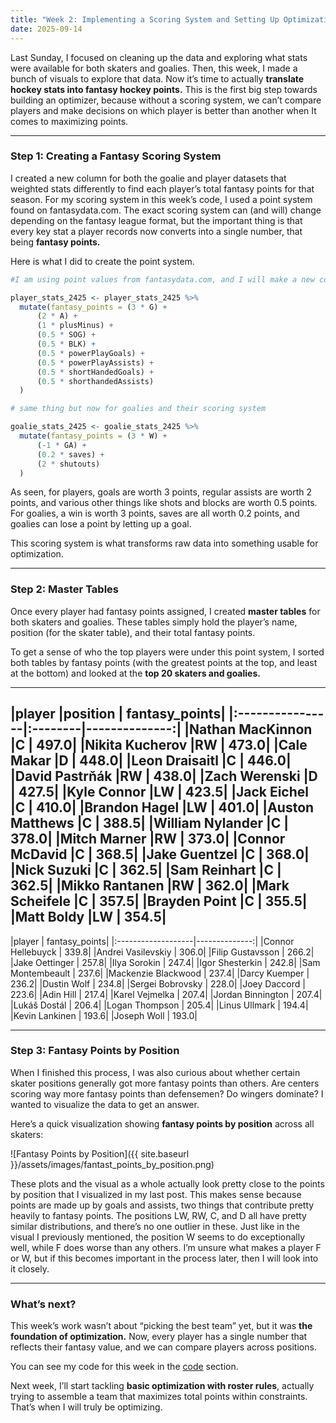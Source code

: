 ```yaml
---
title: "Week 2: Implementing a Scoring System and Setting Up Optimization"
date: 2025-09-14
---
```


Last Sunday, I focused on cleaning up the data and exploring what stats were available for both skaters and goalies. Then, this week, I made a bunch of visuals to explore that data. Now it’s time to actually **translate hockey stats into fantasy hockey points.** This is the first big step towards building an optimizer, because without a scoring system, we can’t compare players and make decisions on which player is better than another when It comes to maximizing points.

---

### Step 1: Creating a Fantasy Scoring System
I created a new column for both the goalie and player datasets that weighted stats differently to find each player’s total fantasy points for that season. For my scoring system in this week’s code, I used a point system found on fantasydata.com. The exact scoring system can (and will) change depending on the fantasy league format, but the important thing is that every key stat a player records now converts into a single number, that being **fantasy points.**

Here is what I did to create the point system.
```r
#I am using point values from fantasydata.com, and I will make a new column to calculate what every players fantasy points would be for this season

player_stats_2425 <- player_stats_2425 %>%
  mutate(fantasy_points = (3 * G) +
      (2 * A) +
      (1 * plusMinus) +
      (0.5 * SOG) +
      (0.5 * BLK) +
      (0.5 * powerPlayGoals) +
      (0.5 * powerPlayAssists) +
      (0.5 * shortHandedGoals) +
      (0.5 * shorthandedAssists)
  )

# same thing but now for goalies and their scoring system

goalie_stats_2425 <- goalie_stats_2425 %>% 
  mutate(fantasy_points = (3 * W) +
      (-1 * GA) + 
      (0.2 * saves) +
      (2 * shutouts)
  )
```
As seen, for players, goals are worth 3 points, regular assists are worth 2 points, and various other things like shots and blocks are worth 0.5 points. For goalies, a win is worth 3 points, saves are all worth 0.2 points, and goalies can lose a point by letting up a goal.

This scoring system is what transforms raw data into something usable for optimization.  

---

### Step 2: Master Tables
Once every player had fantasy points assigned, I created **master tables** for both skaters and goalies. These tables simply hold the player’s name, position (for the skater table), and their total fantasy points.  

To get a sense of who the top players were under this point system, I sorted both tables by fantasy points (with the greatest points at the top, and least at the bottom) and looked at the **top 20 skaters and goalies.**

---

|player           |position | fantasy_points| |:----------------|:--------|--------------:| |Nathan MacKinnon |C        |          497.0| |Nikita Kucherov  |RW       |          473.0| |Cale Makar       |D        |          448.0| |Leon Draisaitl   |C        |          446.0| |David Pastrňák   |RW       |          438.0| |Zach Werenski    |D        |          427.5| |Kyle Connor      |LW       |          423.5| |Jack Eichel      |C        |          410.0| |Brandon Hagel    |LW       |          401.0| |Auston Matthews  |C        |          388.5| |William Nylander |C        |          378.0| |Mitch Marner     |RW       |          373.0| |Connor McDavid   |C        |          368.5| |Jake Guentzel    |C        |          368.0| |Nick Suzuki      |C        |          362.5| |Sam Reinhart     |C        |          362.5| |Mikko Rantanen   |RW       |          362.0| |Mark Scheifele   |C        |          357.5| |Brayden Point    |C        |          355.5| |Matt Boldy       |LW       |          354.5|
---

|player              | fantasy_points| |:-------------------|--------------:| |Connor Hellebuyck   |          339.8| |Andrei Vasilevskiy  |          306.0| |Filip Gustavsson    |          266.2| |Jake Oettinger      |          257.8| |Ilya Sorokin        |          247.4| |Igor Shesterkin     |          242.8| |Sam Montembeault    |          237.6| |Mackenzie Blackwood |          237.4| |Darcy Kuemper       |          236.2| |Dustin Wolf         |          234.8| |Sergei Bobrovsky    |          228.0| |Joey Daccord        |          223.6| |Adin Hill           |          217.4| |Karel Vejmelka      |          207.4| |Jordan Binnington   |          207.4| |Lukáš Dostál        |          206.4| |Logan Thompson      |          205.4| |Linus Ullmark       |          194.4| |Kevin Lankinen      |          193.6| |Joseph Woll         |          193.0|

---

### Step 3: Fantasy Points by Position
When I finished this process, I was also curious about whether certain skater positions generally got more fantasy points than others. Are centers scoring way more fantasy points than defensemen? Do wingers dominate? I wanted to visualize the data to get an answer.

Here’s a quick visualization showing **fantasy points by position** across all skaters:  

![Fantasy Points by Position]({{ site.baseurl }}/assets/images/fantast_points_by_position.png)

These plots and the visual as a whole actually look pretty close to the points by position that I visualized in my last post. This makes sense because points are made up by goals and assists, two things that contribute pretty heavily to fantasy points. The positions LW, RW, C, and D all have pretty similar distributions, and there’s no one outlier in these. Just like in the visual I previously mentioned, the position W seems to do exceptionally well, while F does worse than any others. I’m unsure what makes a player F or W, but if this becomes important in the process later, then I will look into it closely.

---

### What’s next?
This week’s work wasn’t about “picking the best team” yet, but it was **the foundation of optimization.** Now, every player has a single number that reflects their fantasy value, and we can compare players across positions.  

You can see my code for this week in the [code](https://henrylange.github.io/fantasy-nhl-optimizer/code/) section.

Next week, I’ll start tackling **basic optimization with roster rules**, actually trying to assemble a team that maximizes total points within constraints. That’s when I will truly be optimizing.
